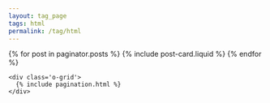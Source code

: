 ```yaml
---
layout: tag_page
tags: html
permalink: /tag/html
---
```



<div class='o-wrapper'>
    <div class='o-grid'>
      {% for post in paginator.posts %}
        {% include post-card.liquid %}
      {% endfor %}
    </div>
  
    <div class='o-grid'>
      {% include pagination.html %}
    </div>
  </div>
  